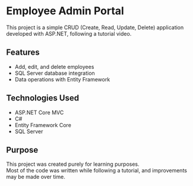 # Employee Admin Portal

This project is a simple CRUD (Create, Read, Update, Delete) application developed with ASP.NET, following a tutorial video.

## Features

- Add, edit, and delete employees
- SQL Server database integration
- Data operations with Entity Framework

## Technologies Used

- ASP.NET Core MVC
- C#
- Entity Framework Core
- SQL Server

## Purpose

This project was created purely for learning purposes.  
Most of the code was written while following a tutorial, and improvements may be made over time.
